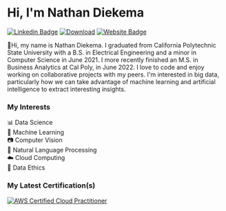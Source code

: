 # Hi, I'm Nathan Diekema
[![Linkedin Badge](https://img.shields.io/badge/-LinkedIn-blue?style=flat-square&logo=Linkedin&logoColor=white&link=https://www.linkedin.com/in/nathandiekema/)](https://www.linkedin.com/in/nathandiekema/)
[![Download](https://img.shields.io/badge/Download-%20Resume-green)](https://ndiekema.github.io/images/Nathan_Diekema_Resume.pdf)
[![Website Badge](https://img.shields.io/badge/Portfolio-Access%20Website-green)](https://ndiekema.github.io/)


:wave:Hi, my name is Nathan Diekema.
I graduated from California Polytechnic State University with a 
B.S. in Electrical Engineering and a minor in Computer Science in June 2021.
I more recently finished an M.S. in Business Analytics at Cal Poly, in June 2022. 
I love to code and enjoy working on collaborative projects with my 
peers. I'm interested in big data, particularly how we can take advantage of
machine learning and artificial intelligence to extract interesting insights.

### My Interests
  :bar_chart: Data Science   
  :brain: Machine Learning  
  :camera: Computer Vision  
  :scroll: Natural Language Processing  
  :cloud: Cloud Computing  
  :thought_balloon: Data Ethics  

### My Latest Certification(s)
[![AWS Certified Cloud Practitioner](https://images.credly.com/size/120x120/images/00634f82-b07f-4bbd-a6bb-53de397fc3a6/image.png)](https://www.credly.com/badges/3946fbbe-602d-4c1a-8d1c-3a370619ea5d?source=linked_in_profile)

<!---
ndiekema/ndiekema is a ✨ special ✨ repository because its `README.md` (this file) appears on your GitHub profile.
You can click the Preview link to take a look at your changes.
--->
